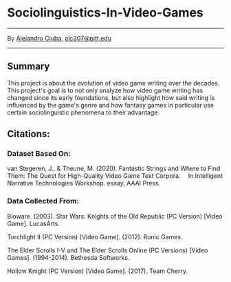 # Sociolinguistics-In-Video-Games
***
By [Alejandro Ciuba](https://alejandrociuba.github.io), alc307@pitt.edu
***
## Summary
This project is about the evolution of video game writing over the decades. This project's goal is to not only analyze how video game writing has changed since its early foundations, but also highlight how said writing is influenced by the game's genre and how fantasy games in particular use certain sociolinguistic phenomena to their advantage.

## Citations:
### Dataset Based On:
van Stegeren, J., & Theune, M. (2020). Fantastic Strings and Where to Find Them: The Quest for High-Quality Video Game Text Corpora. 
&emsp;In Intelligent Narrative Technologies Workshop. essay, AAAI Press.

### Data Collected From:
Bioware. (2003). Star Wars: Knights of the Old Republic (PC Version) [Video Game]. LucasArts.

Torchlight II (PC Version) [Video Game]. (2012). Runic Games.

The Elder Scrolls I-V and The Elder Scrolls Online (PC Versions) [Video Games]. (1994-2014). Bethesda Softworks.

Hollow Knight (PC Version) [Video Game]. (2017). Team Cherry.
